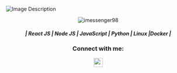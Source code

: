 
![Image Description](https://media.licdn.com/dms/image/D5616AQGxNkp8sW-MyQ/profile-displaybackgroundimage-shrink_350_1400/0/1686077546716?e=1697673600&v=beta&t=WaPu_B_6MbSV9iUQOJuKgI7QvfyWAbkvvJcSXnFL6Pg)
<p align="center"> <img src="https://komarev.com/ghpvc/?username=imessenger98&label=Profile%20views&color=0e75b6&style=flat" alt="imessenger98" /> 

<h5 align="center"> | React JS | Node JS | JavaScript | Python | Linux |Docker |</h5>
<h3 align="center">Connect with me:</h3>
<p align="center">
<a align="center" href="https://linkedin.com/in/muhammedyazeenan" target="blank"><img align="center" src="https://raw.githubusercontent.com/rahuldkjain/github-profile-readme-generator/master/src/images/icons/Social/linked-in-alt.svg" alt="muhammedyazeenan" height="25" width="25" /></a>
</p>
